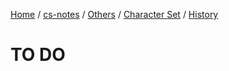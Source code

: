 [Home](https://mengxianbin.github.io) /
[cs-notes](https://mengxianbin.github.io/cs-notes/content) /
[Others](https://mengxianbin.github.io/cs-notes/content/Others) /
[Character Set](https://mengxianbin.github.io/cs-notes/content/Others/Character%20Set) /
[History](https://mengxianbin.github.io/cs-notes/content/Others/Character%20Set/History)

# TO DO
